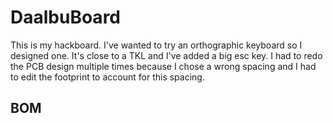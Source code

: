 # DaalbuBoard

This is my hackboard. I've wanted to try an orthographic keyboard so I designed one. It's close to a TKL and I've added a big esc key. I had to redo the PCB design multiple times because I chose a wrong spacing and I had to edit the footprint to account for this spacing.

## BOM
